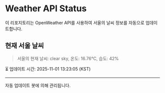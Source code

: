 
# Weather API Status

이 리포지토리는 OpenWeather API를 사용하여 서울의 날씨 정보를 자동으로 업데이트합니다.

## 현재 서울 날씨
> 서울의 현재 날씨: clear sky, 온도: 16.76°C, 습도: 42%

⏳ 업데이트 시간: 2025-11-01 13:23:05 (KST)

---
자동 업데이트 봇에 의해 관리됩니다.
